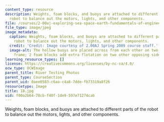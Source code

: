 ```yaml
---
content_type: resource
description: Weights, foam blocks, and buoys are attached to different parts of the
  robot to balance out the motors, lights, and other components.
file: /courses/2-00aj-exploring-sea-space-earth-fundamentals-of-engineering-design-spring-2009/f00a2b6478cbf40f1de9597e71274cab_18.jpg
file_type: image/jpeg
image_metadata:
  caption: Weights, foam blocks, and buoys are attached to different parts of the
    robot to balance out the motors, lights, and other components.
  credit: 'Credit: Image courtesy of 2.00AJ Spring 2009 course staff.'
  image-alt: The hollow buoys are placed across from each other on two sides of the
    frame; 2 foam blocks add extra flotation on two other opposing sides.
learning_resource_types: []
license: https://creativecommons.org/licenses/by-nc-sa/4.0/
ocw_type: OCWImage
parent_title: River Testing Photos
parent_type: CourseSection
parent_uid: 0aee0583-c6aa-c4a8-7dde-fb73319a8f26
resourcetype: Image
title: 18.jpg
uid: f00a2b64-78cb-f40f-1de9-597e71274cab
---
```

Weights, foam blocks, and buoys are attached to different parts of the robot to balance out the motors, lights, and other components.